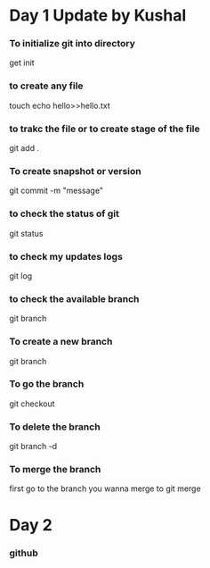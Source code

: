 
# Day 1 Update by Kushal
### To initialize git into directory 
get init

### to create any file
touch 
echo hello>>hello.txt

### to trakc the file or to create stage of the file
git add .

### To create snapshot or version
git commit -m "message"

### to check the status of git
git status

### to check my updates logs
git log

### to check the available branch
git branch

### To create a new branch
git branch <branchname>

### To go the branch
git checkout <branchname>

### To delete the branch 
git branch -d <branchname>

### To merge the branch
first go to the branch you wanna merge to
git merge <branchname>

# Day 2
### github


